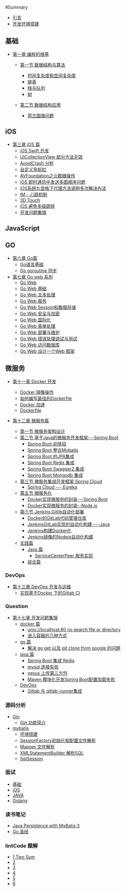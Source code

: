 #Summary

* [引言](README.md)
* [开发环境搭建](init.md)
## 基础

* [第一章 编程的根基](chapter1.md)
  * [第一节 数据结构与算法](chapter1/Section1.md)
    * [时间复杂度和空间复杂度](chapter1/Section1/part1.md)
    * [链表](chapter1/Section1/part2.md)
    * [栈与队列](chapter1/Section1/part3.md)
    * [树](chapter1/Section1/part4.md)
    <!-- * [堆](chapter1/Section1/part5.md) -->
    <!-- * [图](chapter1/Section1/part6.md) -->
    <!-- * [散列表](chapter1/Section1/part7.md) -->
    <!-- * [排序算法](chapter1/Section1/part8.md) -->

  * [第二节 数据结构应用]()  
    * [荷兰国旗问题](chapter1/Section2/part1.md)
  <!-- * [第二节 计算机组成原理](chapter1/Section2.md) -->
  
<!-- ## Java

* [第二章 Java篇](chapter2.md)
  * [第一节 Java基础](chapter2/di-yi-jie-java-ji-chu.md)
  * [第三节 Spring MVC](chapter2/di-san-jie-spring-mvc.md)
  * [第四节 mybaitis](chapter2/di-si-jie-mybaitis.md) -->

## iOS

* [第三章 iOS 篇]()
  <!-- * [iOS 10.3.3 越狱以及Cydia crash](chapter3/Section1.md) -->
  * [iOS Swift 开发](chapter3/Section2.md)  
  * [UICollectionView 部分方法无效](chapter3/Section3.md)
  * [AvoidCrash 分析](chapter3/Section4.md)
  * [自定义导航栏](chapter3/Section5.md)
  * [AVFoundation之元数据操作](chapter3/Section6.md)
  * [iOS 即时通讯中发送多图顺序问题](chapter3/Section7.md)
  * [iOS系统九宫格下代理方法调用多次解决办法](chapter3/Section8.md)  
  * [IM - 心跳机制](chapter3/Section9.md)
  * [3D Touch ](chapter3/Section10.md)
  * [iOS 避免多级跳转](chapter3/Section12.md)
  * [开发问题集锦](chapter3/Section11.md)
## JavaScript

<!-- * [第四章 nodejs 篇]()
* [第五章 JavaScript篇](chapter5.md) -->

## GO

* [第六章 Go篇]()
  * [Go语言基础](chapter6/di-yi-jie-go-yu-yan-ji-chu.md)  
  * [Go goroutine 同步](chapter6/goroutine.md)
  <!-- * [Go Singleton ](chapter6/singleton.md) -->
* [第七章 Go web 系列]()
  * [Go Web](chapter7/go-web.md)
  * [Go Web 基础](chapter7/go-web-ji-chu.md)
  * [Go Web 文本处理](chapter7/go-web-wen-ben-chu-li.md)
  * [Go Web 服务](chapter7/go-web-fu-wu.md)
  * [Go Web Session和数据存储](chapter7/go-web-sessionhe-shu-ju-cun-chu.md)
  * [Go Web 安全与加密](chapter7/go-web-an-quan-yu-jia-mi.md)
  * [Go Web 国际化](chapter7/go-web-guo-ji-hua.md)
  * [Go Web 表单处理](chapter7/go-web-biao-dan-chu-li.md)
  * [Go Web 部署与维护](chapter7/go-web-bu-shu-yu-wei-hu.md)
  * [Go Web 错误处理调试与测试](chapter7/go-web-cuo-wu-chu-li-diao-shi-yu-ce-shi.md)
  * [Go Web 访问数据库](chapter7/go-web-fang-wen-shu-ju-ku.md)
  * [Go Web 设计一个Web 框架](chapter7/go-web-she-ji-yi-ge-web-kuang-jia.md)

 
 <!--
 ### Other
* 第八章 即时通讯IM
* 第九章 机器学习
* 第十章 MySQL 数据库开发 
-->  

## 微服务

* [第十一章 Docker 开发]()
  * [Docker 镜像操作](chapter11/Section1.md)
  * [如何编写最佳的Dockerfile](chapter11/Section2.md)
  * [Docker 加速](chapter11/Section3.md)
  * [Dockerfile](chapter11/Section4.md)

* [第十二章 微服务篇]()
  * [第一节 微服务架构设计](chapter12/Section1.md)
  * [第二节 基于Java的微服务开发框架---Spring Boot](chapter12/Section2.md)
      * [Spring Boot 初体验](chapter12/Section2/part1.md)
      <!-- * [Spring Boot 单元测试](chapter12/Section2/part2.md) -->
      <!-- * [Spring Boot 项目配置详解](chapter12/Section2/part3.md) -->
      * [Spring Boot 整合Mybaits](chapter12/Section2/part4.md)
      * [Spring Boot  的JPA集成](chapter12/Section2/part5.md)
      <!-- * [Spring Boot *Template 集成](chapter12/Section2/part6.md) -->
      * [Spring Boot Redis 集成](chapter12/Section2/part7.md)
      * [Spring Boot Swagger2 集成](chapter12/Section2/part8.md)
      <!-- * [Spring Boot Actuator 项目运行监控](chapter12/Section2/part9.md) -->
      * [Spring Boot Mongodb 集成](chapter12/Section2/part10.md)
      <!-- * [Spring Boot Security](chapter12/Section2/part11.md)  -->
      <!-- * [Spring Boot Security 第三方登录](chapter12/Section2/part12.md) -->
      <!-- * [Spring Boot Security 单点登录](chapter12/Section2/part19.md) -->
      <!-- * [Spring Boot 日志处理](chapter12/Section2/part13.md) -->
      <!-- * [Spring Boot 异常处理](chapter12/Section2/part14.md) -->
      <!-- * [Spring Boot 集成 Elasticsearch](chapter12/Section2/part15.md)  -->
      <!-- * [Spring Boot 集成模板引擎](chapter12/Section2/part16.md) -->
      <!-- * [Spring Boot RocketMQ 集成](chapter12/Section2/part17.md) -->
      <!-- * [Spring Boot Zoopkeeper](chapter12/Section2/part18.md)   -->
      <!-- *[Spring Boot WebSocket](chapter12/Section2/part20.md)   -->
  * [第三节 微服务集成开发框架 Spring Cloud](chapter12/Section3.md)
    * [Spring Cloud --- Eureka](chapter12/Section3/part1.md)
  <!-- * [第四节 基于开发源框架组的微服务工具组](chapter12/Section4.md)   -->
  * [第五节 微服务化]() 
    * [Docker实现微服务的封装---Spring Boot](chapter12/Section5/part1.md)
    * [Docker实现微服务的封装--Node.js](chapter12/Section5/part2.md)
  * [第六节 Jenkins,Gitlib自动化部署]()
    * [Docker的GitLab代码管理仓库](chapter12/Section6/part1.md)
    * [JenkinsGitLab实现的自动化构建----Java](chapter12/Section6/part2.md)
    * [Jenkins构建Docker化](chapter12/Section6/part3.md)
    * [Jenkins镜像的Nodejs自动化构建](chapter12/Section6/part4.md)
  * [实践篇](chapter12/shi-jian-pian.md)
    * [Java 篇](chapter12/shi-jian-pian/java-pian.md)
      * [ServiceCenterPeer 服务实现](chapter12/shi-jian-pian/java-pian/servicecenterpeer-fu-wu-shi-xian.md)
    * [综合篇](chapter12/shi-jian-pian/zong-he-pian.md)

### DevOps
* [第十三章 DevOps 开发与运维]()
  * [实现基于Docker 下的Gitlab CI](chapter13/Section1.md)

<!--
 ### Others
* [第十四章 Python]()
* [第十五章 React Native]()
* [第十六章 Mac OS](chapter16.md)
  * [基础控件](chapter16/Section1.md)
    * [Mac开发之 `NSApplication`](chapter16/Section1/part1.md)
    * [Mac 开发之 `NSWindow`](chapter16/Section1/part2.md)
    * [Mac 开发之 `NSPanel`](chapter16/Section1/part3.md) 
-->
### Question
* [第十七章 开发问题集锦]()
  * [docker 篇]()
    * [unix://localhost:80 no search file or directory](chapter17/Section1/unixlocalhost80-no-search-file-or-directory.md)
    * [进入容器的几种方式](chapter17/Section1/jin-ru-rong-qi-de-ji-zhong-fang-shi.md)
  * [go 篇]()
    * [解决 go get  以及 git clone from google 的问题](chapter17/Section2/jie-jue-go-get-yi-ji-git-clone-from-google-de-wen-ti.md) 
  * [java 篇]()
    * [Spring Boot 集成 Redis](chapter17/Section3/part1.md)
    * [mysql 连接失败](chapter17/Section3/part2.md)
    * [nexus 上传第三方包](chapter17/Section3/part3.md)
    * [Maven 模块化开发Spring Boot配置加载失败](chapter17/Section3/part4.md)
  * [DevOps]()
    * [Gitlab 与 gitlab-runner集成](chapter17/Section4/part1.md)



### 源码分析
* [Gin]()  
  * [Gin 功能简介](chapter21/Section1/part1.md)
* [mybatis]()
  * [环境搭建](chapter21/Section2/part1.md)
  * [SessionFactory初始化和配置文件解析](chapter21/Section2/part2.md)
  * [Mapper 文件解析](chapter21/Section2/part3.md)
  * [XMLStatementBuilder 解析SQL](chapter21/Section2/part4.md)
  * [SqlSession](chapter21/Section2/part5.md)  

### 面试  
* [基础](chapter18/base.md)
* [iOS](chapter18/ios.md)
* [JAVA](chapter18/java.md)
* [Golang](chapter18/go.md)

### 读书笔记 
* [Java Persistence with MyBatis 3](chapter20/Section1_MyBatis.md)
* [Go 圣经](chapter20/Section2_GO.md) 


### lintCode 题解  
* [1 Two Sum ](chapter19/1.md)
* [2](chapter19/2.md)
* [3](chapter19/3.md)
* [4](chapter19/4.md)
* [5](chapter19/5.md)
* [6](chapter19/6.md)






